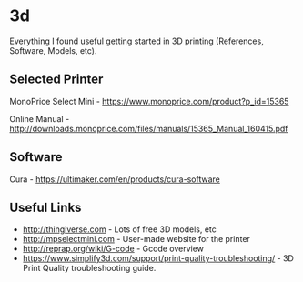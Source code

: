 # 3d
Everything I found useful getting started in 3D printing (References, Software, Models, etc).

## Selected Printer
MonoPrice Select Mini - https://www.monoprice.com/product?p_id=15365

Online Manual - http://downloads.monoprice.com/files/manuals/15365_Manual_160415.pdf

## Software
Cura - https://ultimaker.com/en/products/cura-software

## Useful Links
- http://thingiverse.com - Lots of free 3D models, etc
- http://mpselectmini.com - User-made website for the printer
- http://reprap.org/wiki/G-code - Gcode overview
- https://www.simplify3d.com/support/print-quality-troubleshooting/ - 3D Print Quality troubleshooting guide.
